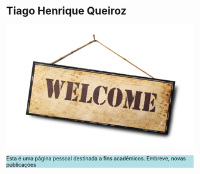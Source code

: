 # Tiago Henrique Queiroz
<img src="welcome.jpg"/>
<p style="background-color:powderblue;"> Esta é uma página pessoal destinada a fins acadêmicos. Embreve, novas publicações</p>

